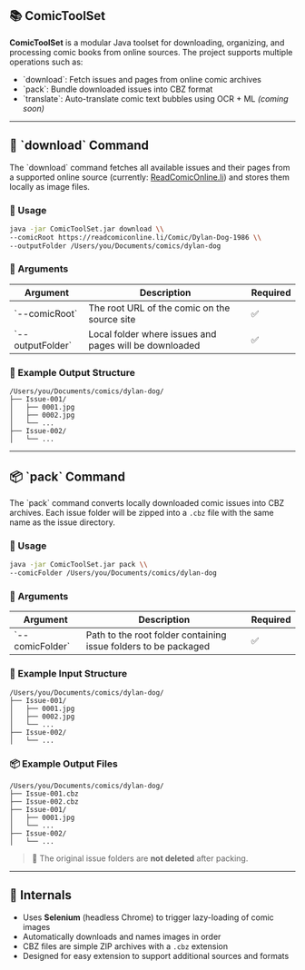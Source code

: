 ## 📚 ComicToolSet

**ComicToolSet** is a modular Java toolset for downloading, organizing, and processing comic books from online sources. The project supports multiple operations such as:

- \`download\`: Fetch issues and pages from online comic archives
- \`pack\`: Bundle downloaded issues into CBZ format
- \`translate\`: Auto-translate comic text bubbles using OCR + ML *(coming soon)*

---

## 🧰 \`download\` Command

The \`download\` command fetches all available issues and their pages from a supported online source (currently: [ReadComicOnline.li](https://readcomiconline.li)) and stores them locally as image files.

### 🔧 Usage

```bash
java -jar ComicToolSet.jar download \\
--comicRoot https://readcomiconline.li/Comic/Dylan-Dog-1986 \\
--outputFolder /Users/you/Documents/comics/dylan-dog
```

### 📄 Arguments

| Argument         | Description                                            | Required |
|------------------|--------------------------------------------------------|----------|
| \`--comicRoot\`    | The root URL of the comic on the source site           | ✅       |
| \`--outputFolder\` | Local folder where issues and pages will be downloaded | ✅       |

### 📁 Example Output Structure

```
/Users/you/Documents/comics/dylan-dog/
├── Issue-001/
│   ├── 0001.jpg
│   ├── 0002.jpg
│   └── ...
├── Issue-002/
│   └── ...
```

---

## 📦 \`pack\` Command

The \`pack\` command converts locally downloaded comic issues into CBZ archives. Each issue folder will be zipped into a `.cbz` file with the same name as the issue directory.

### 🔧 Usage

```bash
java -jar ComicToolSet.jar pack \\
--comicFolder /Users/you/Documents/comics/dylan-dog
```

### 📄 Arguments

| Argument         | Description                                                         | Required |
|------------------|---------------------------------------------------------------------|----------|
| \`--comicFolder\` | Path to the root folder containing issue folders to be packaged     | ✅       |

### 📁 Example Input Structure

```
/Users/you/Documents/comics/dylan-dog/
├── Issue-001/
│   ├── 0001.jpg
│   ├── 0002.jpg
│   └── ...
├── Issue-002/
│   └── ...
```

### 📦 Example Output Files

```
/Users/you/Documents/comics/dylan-dog/
├── Issue-001.cbz
├── Issue-002.cbz
├── Issue-001/
│   ├── 0001.jpg
│   └── ...
├── Issue-002/
│   └── ...
```

> 📝 The original issue folders are **not deleted** after packing.

---

## 🧠 Internals

- Uses **Selenium** (headless Chrome) to trigger lazy-loading of comic images
- Automatically downloads and names images in order
- CBZ files are simple ZIP archives with a `.cbz` extension
- Designed for easy extension to support additional sources and formats
